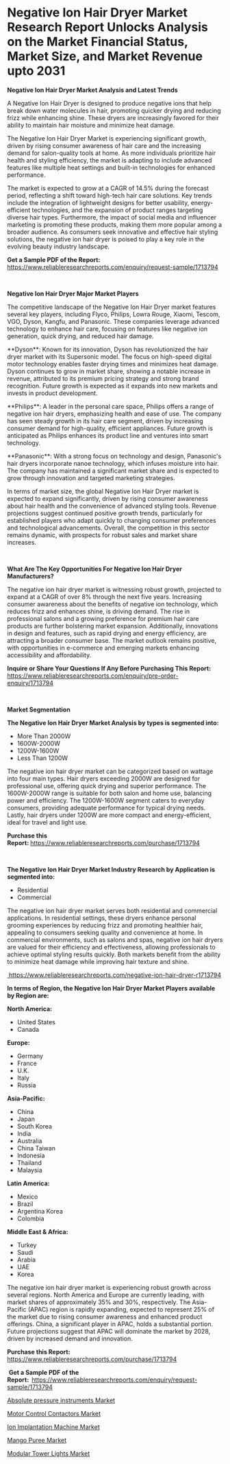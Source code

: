 <p><h1>Negative Ion Hair Dryer Market Research Report Unlocks Analysis on the Market Financial Status, Market Size, and Market Revenue upto 2031</h1></p><p><strong>Negative Ion Hair Dryer Market Analysis and Latest Trends</strong></p>
<p><p>A Negative Ion Hair Dryer is designed to produce negative ions that help break down water molecules in hair, promoting quicker drying and reducing frizz while enhancing shine. These dryers are increasingly favored for their ability to maintain hair moisture and minimize heat damage. </p><p>The Negative Ion Hair Dryer Market is experiencing significant growth, driven by rising consumer awareness of hair care and the increasing demand for salon-quality tools at home. As more individuals prioritize hair health and styling efficiency, the market is adapting to include advanced features like multiple heat settings and built-in technologies for enhanced performance.</p><p>The market is expected to grow at a CAGR of 14.5% during the forecast period, reflecting a shift toward high-tech hair care solutions. Key trends include the integration of lightweight designs for better usability, energy-efficient technologies, and the expansion of product ranges targeting diverse hair types. Furthermore, the impact of social media and influencer marketing is promoting these products, making them more popular among a broader audience. As consumers seek innovative and effective hair styling solutions, the negative ion hair dryer is poised to play a key role in the evolving beauty industry landscape.</p></p>
<p><strong>Get a Sample PDF of the Report:&nbsp;</strong> <a href="https://www.reliableresearchreports.com/enquiry/request-sample/1713794?utm_campaign=1605&utm_medium=2&utm_source=Github&utm_content=ia&utm_term=22102024&utm_id=negative-ion-hair-dryer">https://www.reliableresearchreports.com/enquiry/request-sample/1713794</a></p>
<p>&nbsp;</p>
<p><strong>Negative Ion Hair Dryer Major Market Players</strong></p>
<p><p>The competitive landscape of the Negative Ion Hair Dryer market features several key players, including Flyco, Philips, Lowra Rouge, Xiaomi, Tescom, VGO, Dyson, Kangfu, and Panasonic. These companies leverage advanced technology to enhance hair care, focusing on features like negative ion generation, quick drying, and reduced hair damage.</p><p>**Dyson**: Known for its innovation, Dyson has revolutionized the hair dryer market with its Supersonic model. The focus on high-speed digital motor technology enables faster drying times and minimizes heat damage. Dyson continues to grow in market share, showing a notable increase in revenue, attributed to its premium pricing strategy and strong brand recognition. Future growth is expected as it expands into new markets and invests in product development.</p><p>**Philips**: A leader in the personal care space, Philips offers a range of negative ion hair dryers, emphasizing health and ease of use. The company has seen steady growth in its hair care segment, driven by increasing consumer demand for high-quality, efficient appliances. Future growth is anticipated as Philips enhances its product line and ventures into smart technology.</p><p>**Panasonic**: With a strong focus on technology and design, Panasonic's hair dryers incorporate nanoe technology, which infuses moisture into hair. The company has maintained a significant market share and is expected to grow through innovation and targeted marketing strategies.</p><p>In terms of market size, the global Negative Ion Hair Dryer market is expected to expand significantly, driven by rising consumer awareness about hair health and the convenience of advanced styling tools. Revenue projections suggest continued positive growth trends, particularly for established players who adapt quickly to changing consumer preferences and technological advancements. Overall, the competition in this sector remains dynamic, with prospects for robust sales and market share increases.</p></p>
<p>&nbsp;</p>
<p><strong>What Are The Key Opportunities For Negative Ion Hair Dryer Manufacturers?</strong></p>
<p><p>The negative ion hair dryer market is witnessing robust growth, projected to expand at a CAGR of over 8% through the next five years. Increasing consumer awareness about the benefits of negative ion technology, which reduces frizz and enhances shine, is driving demand. The rise in professional salons and a growing preference for premium hair care products are further bolstering market expansion. Additionally, innovations in design and features, such as rapid drying and energy efficiency, are attracting a broader consumer base. The market outlook remains positive, with opportunities in e-commerce and emerging markets enhancing accessibility and affordability.</p></p>
<p><strong>Inquire or Share Your Questions If Any Before Purchasing This Report:</strong> <a href="https://www.reliableresearchreports.com/enquiry/pre-order-enquiry/1713794?utm_campaign=1605&utm_medium=2&utm_source=Github&utm_content=ia&utm_term=22102024&utm_id=negative-ion-hair-dryer">https://www.reliableresearchreports.com/enquiry/pre-order-enquiry/1713794</a></p>
<p>&nbsp;</p>
<p><strong>Market Segmentation</strong></p>
<p><strong>The Negative Ion Hair Dryer Market Analysis by types is segmented into:</strong></p>
<p><ul><li>More Than 2000W</li><li>1600W-2000W</li><li>1200W-1600W</li><li>Less Than 1200W</li></ul></p>
<p><p>The negative ion hair dryer market can be categorized based on wattage into four main types. Hair dryers exceeding 2000W are designed for professional use, offering quick drying and superior performance. The 1600W-2000W range is suitable for both salon and home use, balancing power and efficiency. The 1200W-1600W segment caters to everyday consumers, providing adequate performance for typical drying needs. Lastly, hair dryers under 1200W are more compact and energy-efficient, ideal for travel and light use.</p></p>
<p><strong>Purchase this Report:&nbsp;</strong><a href="https://www.reliableresearchreports.com/purchase/1713794?utm_campaign=1605&utm_medium=2&utm_source=Github&utm_content=ia&utm_term=22102024&utm_id=negative-ion-hair-dryer">https://www.reliableresearchreports.com/purchase/1713794</a></p>
<p>&nbsp;</p>
<p><strong>The Negative Ion Hair Dryer Market Industry Research by Application is segmented into:</strong></p>
<p><ul><li>Residential</li><li>Commercial</li></ul></p>
<p><p>The negative ion hair dryer market serves both residential and commercial applications. In residential settings, these dryers enhance personal grooming experiences by reducing frizz and promoting healthier hair, appealing to consumers seeking quality and convenience at home. In commercial environments, such as salons and spas, negative ion hair dryers are valued for their efficiency and effectiveness, allowing professionals to achieve optimal styling results quickly. Both markets benefit from the ability to minimize heat damage while improving hair texture and shine.</p></p>
<p><a href="https://www.reliableresearchreports.com/negative-ion-hair-dryer-r1713794?utm_campaign=1605&utm_medium=2&utm_source=Github&utm_content=ia&utm_term=22102024&utm_id=negative-ion-hair-dryer">&nbsp;https://www.reliableresearchreports.com/negative-ion-hair-dryer-r1713794</a></p>
<p><strong>In terms of Region, the Negative Ion Hair Dryer Market Players available by Region are:</strong></p>
<p>
    <p> <strong> North America: </strong>
        <ul>
            <li>United States</li>
            <li>Canada</li>
        </ul>
        </p> 
    <p> <strong> Europe: </strong>
        <ul>
            <li>Germany</li>
            <li>France</li>
            <li>U.K.</li>
            <li>Italy</li>
            <li>Russia</li>
        </ul>
        </p> 
    <p> <strong> Asia-Pacific: </strong>
        <ul>
            <li>China</li>
            <li>Japan</li>
            <li>South Korea</li>
            <li>India</li>
            <li>Australia</li>
            <li>China Taiwan</li>
            <li>Indonesia</li>
            <li>Thailand</li>
            <li>Malaysia</li>
        </ul>
        </p> 
    <p> <strong> Latin America: </strong>
        <ul>
            <li>Mexico</li>
            <li>Brazil</li>
            <li>Argentina Korea</li>
            <li>Colombia</li>
        </ul>
        </p> 
    <p> <strong> Middle East & Africa: </strong>
        <ul>
            <li>Turkey</li>
            <li>Saudi</li>
            <li>Arabia</li>
            <li>UAE</li>
            <li>Korea</li>
        </ul>
    </p>
    </p>
<p><p>The negative ion hair dryer market is experiencing robust growth across several regions. North America and Europe are currently leading, with market shares of approximately 35% and 30%, respectively. The Asia-Pacific (APAC) region is rapidly expanding, expected to represent 25% of the market due to rising consumer awareness and enhanced product offerings. China, a significant player in APAC, holds a substantial portion. Future projections suggest that APAC will dominate the market by 2028, driven by increased demand and innovation.</p></p>
<p><strong>Purchase this Report: </strong><a href="https://www.reliableresearchreports.com/purchase/1713794?utm_campaign=1605&utm_medium=2&utm_source=Github&utm_content=ia&utm_term=22102024&utm_id=negative-ion-hair-dryer">https://www.reliableresearchreports.com/purchase/1713794</a></p>
<p>&nbsp;<strong>Get a Sample PDF of the Report:&nbsp;&nbsp;</strong><a href="https://www.reliableresearchreports.com/enquiry/request-sample/1713794?utm_campaign=1605&utm_medium=2&utm_source=Github&utm_content=ia&utm_term=22102024&utm_id=negative-ion-hair-dryer">https://www.reliableresearchreports.com/enquiry/request-sample/1713794</a></p>
<p><strong></strong></p>
<p><p><a href="https://github.com/HobertDavis43/Market-Research-Report-List-1/blob/main/absolute-pressure-instruments-market.md?utm_campaign=1605&utm_medium=2&utm_source=Github&utm_content=ia&utm_term=22102024&utm_id=negative-ion-hair-dryer">Absolute pressure instruments Market</a></p><p><a href="https://issuu.com/reportprime-2/docs/motor-control-contactors-market-siz_b0de94bbd6bc62?utm_campaign=1605&utm_medium=2&utm_source=Github&utm_content=ia&utm_term=22102024&utm_id=negative-ion-hair-dryer">Motor Control Contactors Market</a></p><p><a href="https://www.linkedin.com/pulse/ion-implantation-machine-market-global-share-ranking-overall-p1aoc?utm_campaign=1605&utm_medium=2&utm_source=Github&utm_content=ia&utm_term=22102024&utm_id=negative-ion-hair-dryer">Ion Implantation Machine Market</a></p><p><a href="https://www.linkedin.com/pulse/insights-mango-puree-industry-market-financial-status-size-pgt5c?utm_campaign=1605&utm_medium=2&utm_source=Github&utm_content=ia&utm_term=22102024&utm_id=negative-ion-hair-dryer">Mango Puree Market</a></p><p><a href="https://issuu.com/reportprime-2/docs/modular-tower-lights-market-size-20_47409bfe949b1d?utm_campaign=1605&utm_medium=2&utm_source=Github&utm_content=ia&utm_term=22102024&utm_id=negative-ion-hair-dryer">Modular Tower Lights Market</a></p></p>